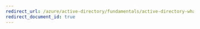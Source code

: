 ```yaml
---
redirect_url: /azure/active-directory/fundamentals/active-directory-whatis
redirect_document_id: true
---
```

